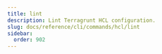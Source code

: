 ```yaml
---
title: lint
description: Lint Terragrunt HCL configuration.
slug: docs/reference/cli/commands/hcl/lint
sidebar:
  order: 902
---
```


<!-- This page is intentionally empty. Commands are defined in `src/pages/docs/reference/cli/commands/[...slug.astro] -->
<!-- This file is a placeholder to ensure that other pages see commands in their sidebars, and so that the data is accessible in the docs collection. -->
